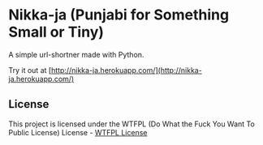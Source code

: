 # Nikka-ja (Punjabi for Something Small or Tiny)

A simple url-shortner made with Python.

Try it out at [http://nikka-ja.herokuapp.com/](http://nikka-ja.herokuapp.com/)

## License

This project is licensed under the WTFPL (Do What the Fuck You Want To Public License) License - [WTFPL License](https://en.wikipedia.org/wiki/WTFPL)


